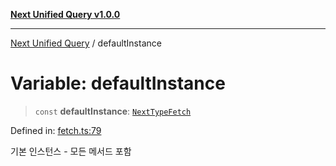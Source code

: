 [**Next Unified Query v1.0.0**](../README.md)

***

[Next Unified Query](../globals.md) / defaultInstance

# Variable: defaultInstance

> `const` **defaultInstance**: [`NextTypeFetch`](../interfaces/NextTypeFetch.md)

Defined in: [fetch.ts:79](https://github.com/newExpand/next-unified-query/blob/main/packages/core/src/fetch.ts#L79)

기본 인스턴스 - 모든 메서드 포함
